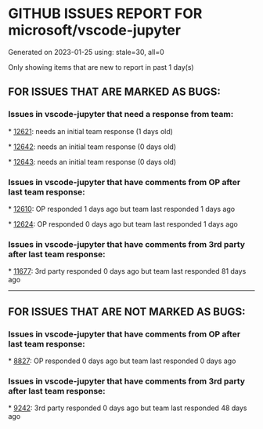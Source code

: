 
# GITHUB ISSUES REPORT FOR microsoft/vscode-jupyter


Generated on 2023-01-25 using: stale=30, all=0


Only showing items that are new to report in past 1 day(s)


## FOR ISSUES THAT ARE MARKED AS BUGS:


### Issues in vscode-jupyter that need a response from team:


\* [12621](https://github.com/microsoft/vscode-jupyter/issues/12621 "External links in cell output don't work"): needs an initial team response (1 days old)

\* [12642](https://github.com/microsoft/vscode-jupyter/issues/12642 "&quot;Run Current File in Interactive Window&quot; opens IW and doesn't run anything"): needs an initial team response (0 days old)

\* [12643](https://github.com/microsoft/vscode-jupyter/issues/12643 "Use `setPydevdSourceMap`"): needs an initial team response (0 days old)

### Issues in vscode-jupyter that have comments from OP after last team response:


\* [12610](https://github.com/microsoft/vscode-jupyter/issues/12610 "Better guidance for default python environment on Ubuntu"): OP responded 1 days ago but team last responded 1 days ago

\* [12624](https://github.com/microsoft/vscode-jupyter/issues/12624 "Kernel crashes in cell"): OP responded 0 days ago but team last responded 1 days ago

### Issues in vscode-jupyter that have comments from 3rd party after last team response:


\* [11677](https://github.com/microsoft/vscode-jupyter/issues/11677 "Dataviewer not showing variables when columns are multi-indexed"): 3rd party responded 0 days ago but team last responded 81 days ago

---

## FOR ISSUES THAT ARE NOT MARKED AS BUGS:


### Issues in vscode-jupyter that have comments from OP after last team response:


\* [8827](https://github.com/microsoft/vscode-jupyter/issues/8827 "kernel connection file created in `/tmp/` rather than `~/.local/share/jupyter/runtime/`"): OP responded 0 days ago but team last responded 0 days ago

### Issues in vscode-jupyter that have comments from 3rd party after last team response:


\* [9242](https://github.com/microsoft/vscode-jupyter/issues/9242 "Add &quot;Restart and run all&quot; command "): 3rd party responded 0 days ago but team last responded 48 days ago
